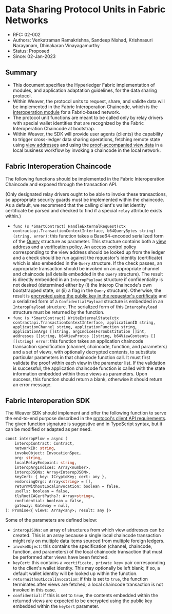 <!--
 Copyright IBM Corp. All Rights Reserved.

 SPDX-License-Identifier: CC-BY-4.0
 -->
# Data Sharing Protocol Units in Fabric Networks

- RFC: 02-002
- Authors: Venkatraman Ramakrishna, Sandeep Nishad, Krishnasuri Narayanam, Dhinakaran Vinayagamurthy
- Status: Proposed
- Since: 02-Jan-2023

## Summary

- This document specifies the Hyperledger Fabric implementation of modules, and application adaptation guidelines, for the data sharing protocol.
- Within Weaver, the protocol units to request, share, and validte data will be implemented in the Fabric Interoperation Chaincode, which is the [interoperation module](../../models/infrastructure/interoperation-modules.md) for a Fabric-based network.
- The protocol unit functions are meant to be called only by relay drivers with special wallet identities that are recognized by the Fabric Interoperation Chaincode at bootstrap.
- Within Weaver, the SDK will provide user agents (clients) the capability to trigger cross-ledger data sharing operations, fetching remote state using [view addresses](../../formats/views/addressing.md) and using the [proof-accompanied view data](../../formats/views/definition.md) in a local business workflow by invoking a chaincode in the local network.

## Fabric Interoperation Chaincode

The following functions should be implemented in the Fabric Interoperation Chaincode and exposed through the transaction API.

(Only designated relay drivers ought to be able to invoke these transactions, so appropriate security guards must be implemented within the chaincode. As a default, we recommend that the calling client's wallet identity certificate be parsed and checked to find if a special `relay` attribute exists within.)

- `func (s *SmartContract) HandleExternalRequest(ctx contractapi.TransactionContextInterface, b64QueryBytes string) (string, error)`: this function takes a Base64-encoded serialized form of the [Query](../../formats/views/request.md#query) structure as parameter. This structure contains both a [view address](../../formats/views/addressing.md) and a [verification policy](../../formats/policies/proof-verification.md). An [access control policy](../../formats/policies/access-control.md) corresponding to the view address should be looked up from the ledger and a check should be run against the requestor's identity (certificate) which is also embedded in the `Query` structure. If the check passes, an appropriate transaction should be invoked on an appropriate channel and chaincode (all details embedded in the `Query` structure). The result is directly embedded in an `InteropPayload` structure if confidentiality is not desired (determined either by (i) the Interop Chaincode's own bootstrapped state, or (ii) a flag in the `Query` structure). Otherwise, the result is [encrypted using the public key in the requestor's certificate](../../models/security/confidentiality.md) and a serialized form of a `ConfidentialPayload` structure is embedded in an `InteropPayload` structure. The serialized form of this `InteropPayload` structure must be returned by the function.
- `func (s *SmartContract) WriteExternalState(ctx contractapi.TransactionContextInterface, applicationID string, applicationChannel string, applicationFunction string, applicationArgs []string, argIndicesForSubstitution []int, addresses []string, b64ViewProtos []string, b64ViewContents [][]string) error`: this function takes an application chaincode transaction specification (channel, chaincode, function, and parameters) and a set of views, with optionally decrypted contents, to substitute particular parameters in that chaincode function call. It must first validate the proof within each view in the parameter list. If the validation is successful, the application chaincode function is called with the state information embedded within those views as parameters. Upon success, this function should return a blank, otherwise it should return an error message.

## Fabric Interoperation SDK

The Weaver SDK should implement and offer the following function to serve the end-to-end purpose described in the [protocol's client API requirements](./generic.md#client-api-and-sdk). The given function signature is suggestive and in TypeScript syntax, but it can be modified or adapted as per need.

```protobuf
const interopFlow = async (
    interopContract: Contract,
    networkID: string,
    invokeObject: InvocationSpec,
    org: string,
    localRelayEndpoint: string,
    interopArgIndices: Array<number>,
    interopJSONs: Array<InteropJSON>,
    keyCert: { key: ICryptoKey; cert: any },
    endorsingOrgs: Array<string> = [],
    returnWithoutLocalInvocation: boolean = false,
    useTls: boolean = false,
    tlsRootCACertPaths?: Array<string>,
    confidential: boolean = false,
    gateway: Gateway = null,
): Promise<{ views: Array<any>; result: any }>
```

Some of the parameters are defined below:
- `interopJSONs`: an array of structures from which view addresses can be created. This is an array because a single local chaincode transaction might rely on multiple data items sourced from multiple foreign ledgers.
- `invokeObject`: this contains the specification (channel, chaincode, function, and parameters) of the local chaincode transaction that must be performed after views have been fetched.
- `keyCert`: this contains a `<certificate, private key>` pair corresponding to the client's wallet identity. This may optionally be left blank; if so, a default wallet identity will be looked up within the function.
- `returnWithoutLocalInvocation`: if this is set to `true`, the function terminates after views are fetched; a local chaincode transaction is not invoked in this case.
- `confidential`: if this is set to `true`, the contents embedded within the returned views are expected to be encrypted using the public key embedded within the `keyCert` parameter.
